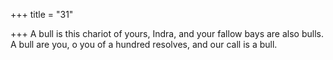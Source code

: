 +++
title = "31"

+++
A bull is this chariot of yours, Indra, and your fallow bays are
also bulls.
A bull are you, o you of a hundred resolves, and our call is a bull.